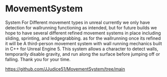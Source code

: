 # MovementSystem
 
System For Different movement types in unreal 
currently we only have detection for wallrunning functioning as intended, but for future builds we hope to have several different refined movement systems in place including sliding, sprinting, and ledgegrabbing.
as for the wallrunning once its refined it will be A third-person movement system with wall running mechanics built in C++ for Unreal Engine 5. This system allows a character to detect walls, temporarily disable gravity, and run along the surface before jumping off or falling.
Thank you for your time.

https://github.com/JJudice51/MovementSystem/tree/main
